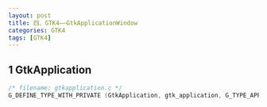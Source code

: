 ```yaml
---
layout: post
title: 四、GTK4——GtkApplicationWindow
categories: GTK4
tags: [GTK4]
---
```


## 1 GtkApplication

```c
/* filename: gtkapplication.c */
G_DEFINE_TYPE_WITH_PRIVATE (GtkApplication, gtk_application, G_TYPE_APPLICATION)
```